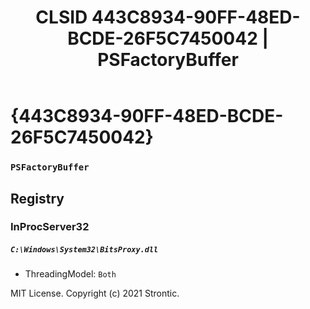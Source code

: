 ﻿---
title: "CLSID 443C8934-90FF-48ED-BCDE-26F5C7450042 | PSFactoryBuffer"
excerpt: What is COM-Object CLSID 443C8934-90FF-48ED-BCDE-26F5C7450042?
---

# {443C8934-90FF-48ED-BCDE-26F5C7450042}

### `PSFactoryBuffer`

## Registry


### InProcServer32

##### `C:\Windows\System32\BitsProxy.dll`
* ThreadingModel: `Both`

MIT License. Copyright (c) 2021 Strontic.


